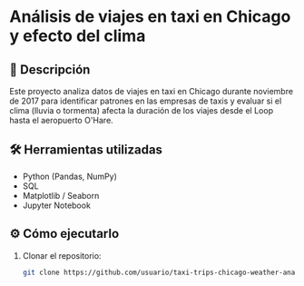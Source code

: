 # Análisis de viajes en taxi en Chicago y efecto del clima

## 📄 Descripción
Este proyecto analiza datos de viajes en taxi en Chicago durante noviembre de 2017 para identificar patrones en las empresas de taxis y evaluar si el clima (lluvia o tormenta) afecta la duración de los viajes desde el Loop hasta el aeropuerto O'Hare.

## 🛠 Herramientas utilizadas
- Python (Pandas, NumPy)
- SQL
- Matplotlib / Seaborn
- Jupyter Notebook

## ⚙️ Cómo ejecutarlo
1. Clonar el repositorio:
   ```bash
   git clone https://github.com/usuario/taxi-trips-chicago-weather-analysis.git

